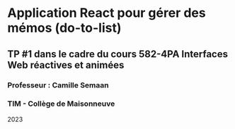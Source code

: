 # Application React pour gérer des mémos (do-to-list)
## TP #1 dans le cadre du cours 582-4PA Interfaces Web réactives et animées
### Professeur : Camille Semaan
### TIM - Collège de Maisonneuve

2023